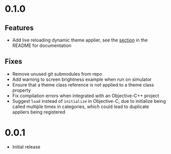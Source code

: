 # 0.1.0

## Features

- Add live reloading dynamic theme applier, see the [section](https://github.com/erichoracek/Motif#live-reload) in the README for documentation

## Fixes

- Remove unused git submodules from repo
- Add warning to screen brightness example when run on simulator
- Ensure that a theme class reference is not applied to a theme class property
- Fix compilation errors when integrated with an Objective-C++ project
- Suggest `load` instead of `initialize` in Objective-C, due to initialize being called multiple times in categories, which could lead to duplicate appliers being registered

# 0.0.1

- Initial release
